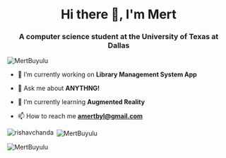 <h1 align="center">Hi there 👋, I'm Mert</h1>
<h3 align="center">A computer science student at the University of Texas at Dallas</h3>

<p align="left"> <img src="https://komarev.com/ghpvc/?username=MertBuyulu&label=Profile%20views&color=0e75b6&style=flat" alt="MertBuyulu" /> </p>

- 🔭 I’m currently working on **Library Management System App**

- 💬 Ask me about **ANYTHNG!**

- 🌱 I’m currently learning **Augmented Reality**

- 📫 How to reach me **amertbyl@gmail.com**

<p><img align="left" src="https://github-readme-stats.vercel.app/api/top-langs?username=MertBuyulu&show_icons=true&locale=en&layout=compact&theme=tokyonight" alt="rishavchanda" /></p>

<p>&nbsp;<img align="center" src="https://github-readme-stats.vercel.app/api?username=MertBuyulu&show_icons=true&locale=en&theme=tokyonight" alt="MertBuyulu" /></p>

<p><img align="center" src="https://github-readme-streak-stats.herokuapp.com/?user=MertBuyulu&&theme=tokyonight" alt="MertBuyulu" /></p>
